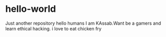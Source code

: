 # hello-world
Just another repository
hello humans
I am KAssab.Want be a gamers and learn ethical hacking.
i love to eat chicken fry
